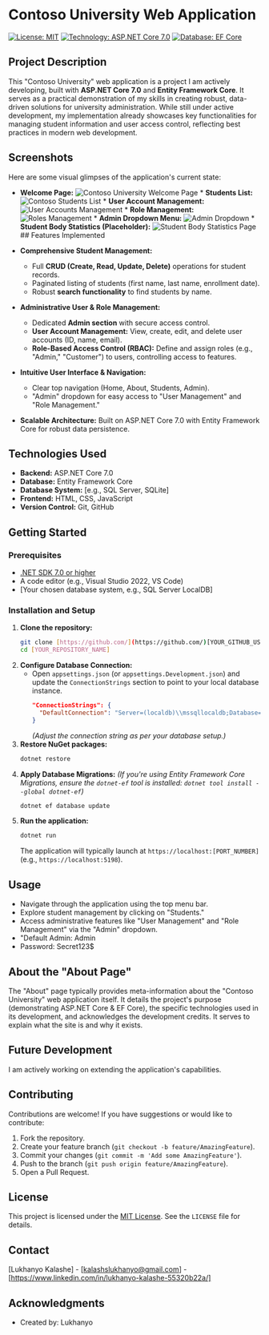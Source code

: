 # Contoso University Web Application

[![License: MIT](https://img.shields.io/badge/License-MIT-yellow.svg)](https://opensource.org/licenses/MIT)
[![Technology: ASP.NET Core 7.0](https://img.shields.io/badge/ASP.NET%20Core-7.0-blue.svg)](https://dotnet.microsoft.com/en-us/download/dotnet/7.0)
[![Database: EF Core](https://img.shields.io/badge/Entity%20Framework%20Core-blueviolet.svg)](https://learn.microsoft.com/en-us/ef/core/)

## Project Description

This "Contoso University" web application is a project I am actively developing, built with **ASP.NET Core 7.0** and **Entity Framework Core**. It serves as a practical demonstration of my skills in creating robust, data-driven solutions for university administration. While still under active development, my implementation already showcases key functionalities for managing student information and user access control, reflecting best practices in modern web development.

## Screenshots

Here are some visual glimpses of the application's current state:

* **Welcome Page:**
    ![Contoso University Welcome Page](https://i.imgur.com/your-welcome-page-screenshot-link.png) * **Students List:**
    ![Contoso Students List](https://i.imgur.com/your-students-screenshot-link.png) * **User Account Management:**
    ![User Accounts Management](https://i.imgur.com/your-users-screenshot-link.png) * **Role Management:**
    ![Roles Management](https://i.imgur.com/your-roles-screenshot-link.png) * **Admin Dropdown Menu:**
    ![Admin Dropdown](https://i.imgur.com/your-admin-dropdown-screenshot-link.png) * **Student Body Statistics (Placeholder):**
    ![Student Body Statistics Page](https://i.imgur.com/your-stats-screenshot-link.png) ## Features Implemented

* **Comprehensive Student Management:**
    * Full **CRUD (Create, Read, Update, Delete)** operations for student records.
    * Paginated listing of students (first name, last name, enrollment date).
    * Robust **search functionality** to find students by name.
* **Administrative User & Role Management:**
    * Dedicated **Admin section** with secure access control.
    * **User Account Management:** View, create, edit, and delete user accounts (ID, name, email).
    * **Role-Based Access Control (RBAC):** Define and assign roles (e.g., "Admin," "Customer") to users, controlling access to features.
* **Intuitive User Interface & Navigation:**
    * Clear top navigation (Home, About, Students, Admin).
    * "Admin" dropdown for easy access to "User Management" and "Role Management."
* **Scalable Architecture:** Built on ASP.NET Core 7.0 with Entity Framework Core for robust data persistence.

## Technologies Used

* **Backend:** ASP.NET Core 7.0
* **Database:** Entity Framework Core
* **Database System:** [e.g., SQL Server, SQLite]
* **Frontend:** HTML, CSS, JavaScript
* **Version Control:** Git, GitHub

## Getting Started

### Prerequisites

* [.NET SDK 7.0 or higher](https://dotnet.microsoft.com/download/dotnet/7.0)
* A code editor (e.g., Visual Studio 2022, VS Code)
* [Your chosen database system, e.g., SQL Server LocalDB]

### Installation and Setup

1.  **Clone the repository:**
    ```bash
    git clone [https://github.com/](https://github.com/)[YOUR_GITHUB_USERNAME]/[YOUR_REPOSITORY_NAME].git
    cd [YOUR_REPOSITORY_NAME]
    ```
2.  **Configure Database Connection:**
    * Open `appsettings.json` (or `appsettings.Development.json`) and update the `ConnectionStrings` section to point to your local database instance.
        ```json
        "ConnectionStrings": {
          "DefaultConnection": "Server=(localdb)\\mssqllocaldb;Database=ContosoUniversity;Trusted_Connection=True;MultipleActiveResultSets=true"
        }
        ```
        *(Adjust the connection string as per your database setup.)*
3.  **Restore NuGet packages:**
    ```bash
    dotnet restore
    ```
4.  **Apply Database Migrations:**
    *(If you're using Entity Framework Core Migrations, ensure the `dotnet-ef` tool is installed: `dotnet tool install --global dotnet-ef`)*
    ```bash
    dotnet ef database update
    ```
5.  **Run the application:**
    ```bash
    dotnet run
    ```
    The application will typically launch at `https://localhost:[PORT_NUMBER]` (e.g., `https://localhost:5198`).

## Usage

* Navigate through the application using the top menu bar.
* Explore student management by clicking on "Students."
* Access administrative features like "User Management" and "Role Management" via the "Admin" dropdown.
* "Default Admin: Admin
*  Password: Secret123$

## About the "About Page"

The "About" page typically provides meta-information about the "Contoso University" web application itself. It details the project's purpose (demonstrating ASP.NET Core & EF Core), the specific technologies used in its development, and acknowledges the development credits. It serves to explain what the site is and why it exists.

## Future Development

I am actively working on extending the application's capabilities.



## Contributing

Contributions are welcome! If you have suggestions or would like to contribute:

1.  Fork the repository.
2.  Create your feature branch (`git checkout -b feature/AmazingFeature`).
3.  Commit your changes (`git commit -m 'Add some AmazingFeature'`).
4.  Push to the branch (`git push origin feature/AmazingFeature`).
5.  Open a Pull Request.

## License

This project is licensed under the [MIT License](https://opensource.org/licenses/MIT). See the `LICENSE` file for details.

## Contact

[Lukhanyo Kalashe] - [kalashslukhanyo@gmail.com] - [https://www.linkedin.com/in/lukhanyo-kalashe-55320b22a/]

## Acknowledgments


* Created by: Lukhanyo
